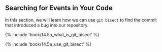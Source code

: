 ## Searching for Events in Your Code

In this section, we will learn how we can use `git bisect` to find the commit that introduced a bug into our repository.

{% include 'book/14.5a_what_is_git_bisect' %}

{% include 'book/14.5a_use_git_bisect' %}
